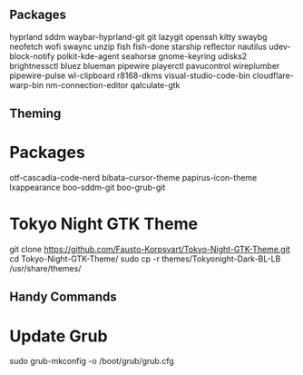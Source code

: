 ## Packages
hyprland sddm waybar-hyprland-git git lazygit openssh kitty swaybg neofetch wofi swaync unzip fish fish-done starship reflector nautilus udev-block-notify polkit-kde-agent seahorse gnome-keyring udisks2 brightnessctl bluez blueman pipewire playerctl pavucontrol wireplumber pipewire-pulse wl-clipboard r8168-dkms visual-studio-code-bin cloudflare-warp-bin nm-connection-editor qalculate-gtk

## Theming

# Packages
otf-cascadia-code-nerd bibata-cursor-theme papirus-icon-theme lxappearance boo-sddm-git boo-grub-git

# Tokyo Night GTK Theme
git clone https://github.com/Fausto-Korpsvart/Tokyo-Night-GTK-Theme.git
cd Tokyo-Night-GTK-Theme/
sudo cp -r themes/Tokyonight-Dark-BL-LB /usr/share/themes/

## Handy Commands

# Update Grub
sudo grub-mkconfig -o /boot/grub/grub.cfg

